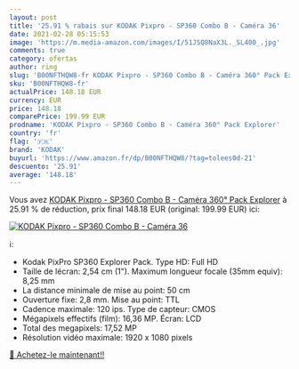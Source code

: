 ```yaml
---
layout: post
title: '25.91 % rabais sur KODAK Pixpro - SP360 Combo B - Caméra 36'
date: 2021-02-28 05:15:53
image: 'https://m.media-amazon.com/images/I/51JSQ8NaX3L._SL400_.jpg'
comments: true
category: ofertas
author: ring
slug: 'B00NFTHQW8-fr KODAK Pixpro - SP360 Combo B - Caméra 360° Pack Explorer'
sku: 'B00NFTHQW8-fr'
actualPrice: 148.18 EUR
currency: EUR
price: 148.18
comparePrice: 199.99 EUR
prodname: 'KODAK Pixpro - SP360 Combo B - Caméra 360° Pack Explorer'
country: 'fr'
flag: '🇫🇷'
brand: 'KODAK'
buyurl: 'https://www.amazon.fr/dp/B00NFTHQW8/?tag=tolees0d-21'
descuento: '25.91'
average: '148.18'
---
```


Vous avez [KODAK Pixpro - SP360 Combo B - Caméra 360° Pack Explorer](https://www.amazon.fr/dp/B00NFTHQW8/?tag=tolees0d-21)  à  25.91 % de réduction, prix final  148.18 EUR (original: 199.99 EUR) ici:

[![KODAK Pixpro - SP360 Combo B - Caméra 36](https://m.media-amazon.com/images/I/51JSQ8NaX3L._SL400_.jpg)](https://www.amazon.fr/dp/B00NFTHQW8/?tag=tolees0d-21)

ℹ️:

- Kodak PixPro SP360 Explorer Pack. Type HD: Full HD
- Taille de lécran: 2,54 cm (1"). Maximum longueur focale (35mm equiv): 8,25 mm
- La distance minimale de mise au point: 50 cm
- Ouverture fixe: 2,8 mm. Mise au point: TTL
- Cadence maximale: 120 ips. Type de capteur: CMOS
- Mégapixels effectifs (film): 16,36 MP. Écran: LCD
- Total des megapixels: 17,52 MP
- Résolution vidéo maximale: 1920 x 1080 pixels

[🛒 Achetez-le maintenant!!](https://www.amazon.fr/dp/B00NFTHQW8/?tag=tolees0d-21)
